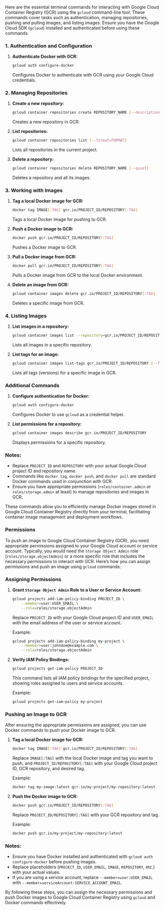 Here are the essential terminal commands for interacting with Google Cloud Container Registry (GCR) using the `gcloud` command-line tool. These commands cover tasks such as authentication, managing repositories, pushing and pulling images, and listing images. Ensure you have the Google Cloud SDK (`gcloud`) installed and authenticated before using these commands.

### 1. Authentication and Configuration

1. **Authenticate Docker with GCR:**
   ```bash
   gcloud auth configure-docker
   ```
   Configures Docker to authenticate with GCR using your Google Cloud credentials.

### 2. Managing Repositories

1. **Create a new repository:**
   ```bash
   gcloud container repositories create REPOSITORY_NAME [--description=DESCRIPTION] [--location=LOCATION]
   ```
   Creates a new repository in GCR.

2. **List repositories:**
   ```bash
   gcloud container repositories list [--format=FORMAT]
   ```
   Lists all repositories in the current project.

3. **Delete a repository:**
   ```bash
   gcloud container repositories delete REPOSITORY_NAME [--quiet]
   ```
   Deletes a repository and all its images.

### 3. Working with Images

1. **Tag a local Docker image for GCR:**
   ```bash
   docker tag IMAGE[:TAG] gcr.io/PROJECT_ID/REPOSITORY[:TAG]
   ```
   Tags a local Docker image for pushing to GCR.

2. **Push a Docker image to GCR:**
   ```bash
   docker push gcr.io/PROJECT_ID/REPOSITORY[:TAG]
   ```
   Pushes a Docker image to GCR.

3. **Pull a Docker image from GCR:**
   ```bash
   docker pull gcr.io/PROJECT_ID/REPOSITORY[:TAG]
   ```
   Pulls a Docker image from GCR to the local Docker environment.

4. **Delete an image from GCR:**
   ```bash
   gcloud container images delete gcr.io/PROJECT_ID/REPOSITORY[:TAG]
   ```
   Deletes a specific image from GCR.

### 4. Listing Images

1. **List images in a repository:**
   ```bash
   gcloud container images list --repository=gcr.io/PROJECT_ID/REPOSITORY
   ```
   Lists all images in a specific repository.

2. **List tags for an image:**
   ```bash
   gcloud container images list-tags gcr.io/PROJECT_ID/REPOSITORY [--format=FORMAT]
   ```
   Lists all tags (versions) for a specific image in GCR.

### Additional Commands

1. **Configure authentication for Docker:**
   ```bash
   gcloud auth configure-docker
   ```
   Configures Docker to use `gcloud` as a credential helper.

2. **List permissions for a repository:**
   ```bash
   gcloud container images describe gcr.io/PROJECT_ID/REPOSITORY
   ```
   Displays permissions for a specific repository.

### Notes:

- Replace `PROJECT_ID` and `REPOSITORY` with your actual Google Cloud project ID and repository name.
- Commands like `docker tag`, `docker push`, and `docker pull` are standard Docker commands used in conjunction with GCR.
- Ensure you have appropriate permissions (`roles/container.admin` or `roles/storage.admin` at least) to manage repositories and images in GCR.

These commands allow you to efficiently manage Docker images stored in Google Cloud Container Registry directly from your terminal, facilitating container image management and deployment workflows.

### Permissions


To push an image to Google Cloud Container Registry (GCR), you need appropriate permissions assigned to your Google Cloud account or service account. Typically, you would need the `Storage Object Admin` role (`roles/storage.objectAdmin`) or a more specific role that includes the necessary permissions to interact with GCR. Here’s how you can assign permissions and push an image using `gcloud` commands:

### Assigning Permissions

1. **Grant `Storage Object Admin` Role to a User or Service Account:**
   ```bash
   gcloud projects add-iam-policy-binding PROJECT_ID \
       --member=user:USER_EMAIL \
       --role=roles/storage.objectAdmin
   ```
   Replace `PROJECT_ID` with your Google Cloud project ID and `USER_EMAIL` with the email address of the user or service account.

   Example:
   ```bash
   gcloud projects add-iam-policy-binding my-project \
       --member=user:johndoe@example.com \
       --role=roles/storage.objectAdmin
   ```

2. **Verify IAM Policy Bindings:**
   ```bash
   gcloud projects get-iam-policy PROJECT_ID
   ```
   This command lists all IAM policy bindings for the specified project, showing roles assigned to users and service accounts.

   Example:
   ```bash
   gcloud projects get-iam-policy my-project
   ```

### Pushing an Image to GCR

After ensuring the appropriate permissions are assigned, you can use Docker commands to push your Docker image to GCR.

1. **Tag a local Docker image for GCR:**
   ```bash
   docker tag IMAGE[:TAG] gcr.io/PROJECT_ID/REPOSITORY[:TAG]
   ```
   Replace `IMAGE[:TAG]` with the local Docker image and tag you want to push, and `PROJECT_ID/REPOSITORY[:TAG]` with your Google Cloud project ID, GCR repository, and desired tag.

   Example:
   ```bash
   docker tag my-image:latest gcr.io/my-project/my-repository:latest
   ```

2. **Push the Docker image to GCR:**
   ```bash
   docker push gcr.io/PROJECT_ID/REPOSITORY[:TAG]
   ```
   Replace `PROJECT_ID/REPOSITORY[:TAG]` with your GCR repository and tag.

   Example:
   ```bash
   docker push gcr.io/my-project/my-repository:latest
   ```

### Notes:

- Ensure you have Docker installed and authenticated with `gcloud auth configure-docker` before pushing images.
- Replace placeholders (`PROJECT_ID`, `USER_EMAIL`, `IMAGE`, `REPOSITORY`, etc.) with your actual values.
- If you are using a service account, replace `--member=user:USER_EMAIL` with `--member=serviceAccount:SERVICE_ACCOUNT_EMAIL`.

By following these steps, you can assign the necessary permissions and push Docker images to Google Cloud Container Registry using `gcloud` and Docker commands effectively.